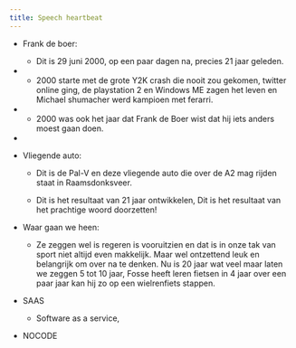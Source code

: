 ```yaml
---
title: Speech heartbeat
---
```


- Frank de boer:
	 - Dit is 29 juni 2000,  op een paar dagen na, precies 21 jaar geleden. 

- 
	 - 2000 starte met de grote Y2K crash die nooit zou gekomen, twitter online ging, de playstation 2 en Windows ME zagen het leven en Michael shumacher werd kampioen met ferarri.

- 
	 - 2000 was ook het jaar dat Frank de Boer wist dat hij iets anders moest gaan doen. 

- 

- Vliegende auto:
	 - Dit is de Pal-V en deze vliegende auto die over de A2 mag rijden staat in Raamsdonksveer.

	 - Dit is het resultaat van 21 jaar ontwikkelen, Dit is het resultaat van het prachtige woord doorzetten! 

- Waar gaan we heen:
	 - Ze zeggen wel is regeren is vooruitzien en dat is in onze tak van sport niet altijd even makkelijk.  Maar wel ontzettend leuk en belangrijk om over na te denken. Nu is 20 jaar wat veel maar laten we zeggen 5 tot 10  jaar, Fosse heeft leren fietsen in 4 jaar over een paar jaar kan hij zo op een wielrenfiets stappen. 

- SAAS
	 - Software as a service, 

- NOCODE
